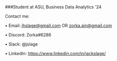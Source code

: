 
<!--
**ZorkaA/ZorkaA** is a ✨ _special_ ✨ repository because its `README.md` (this file) appears on your GitHub profile.

Here are some ideas to get you started:

- 🔭 I’m currently working on ...
- 🌱 I’m currently learning ...
- 👯 I’m looking to collaborate on ...
- 🤔 I’m looking for help with ...
- 💬 Ask me about ...
- 📫 How to reach me: ...
- 😄 Pronouns: ...
- ⚡ Fun fact: ...
-->

###Student at ASU, Business Data Analytics '24



Contact me:

  • Email: jhslage@gmail.com OR zorka.ain@gmail.com
  
  • Discord: Zorka#6286
  
  • Slack: @jslage
  
  • LinkedIn: https://www.linkedin.com/in/jackslage/
  
